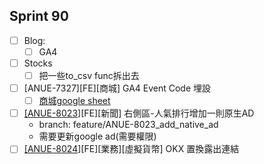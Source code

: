 ## Sprint 90
* [ ] Blog: 
	* [ ] GA4
* [ ] Stocks
	* [ ] 把一些to_csv func拆出去
 * [ ]  [ANUE-7327\]\[FE\][商城] GA4 Event Code 埋設
	* [ ] [商城google sheet](https://docs.google.com/spreadsheets/d/1V80W0yDOsY9S3-Ci2nStJDBK9KWBDAjkMfGsA6qzfsg/edit#gid=417379691)
* [ ] [\[ANUE-8023](https://cnyesrd.atlassian.net/browse/ANUE-8023)][FE][新聞] 右側區-人氣排行增加一則原生AD
	* branch: feature/ANUE-8023_add_native_ad
	* 需要更新google ad(需要權限)
* [ ] [\[ANUE-8024]()][FE][業務][虛擬貨幣] OKX 置換露出連結